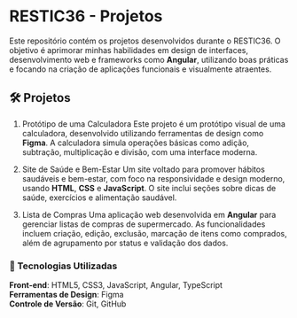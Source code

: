 # RESTIC36 - Projetos
Este repositório contém os projetos desenvolvidos durante o RESTIC36. O objetivo é aprimorar minhas habilidades em design de interfaces, desenvolvimento web e frameworks como **Angular**, utilizando boas práticas e focando na criação de aplicações funcionais e visualmente atraentes.

## 🛠 Projetos
1. Protótipo de uma Calculadora
Este projeto é um protótipo visual de uma calculadora, desenvolvido utilizando ferramentas de design como **Figma**. A calculadora simula operações básicas como adição, subtração, multiplicação e divisão, com uma interface moderna.

2. Site de Saúde e Bem-Estar
Um site voltado para promover hábitos saudáveis e bem-estar, com foco na responsividade e design moderno, usando **HTML**, **CSS** e **JavaScript**. O site inclui seções sobre dicas de saúde, exercícios e alimentação saudável.

3. Lista de Compras
Uma aplicação web desenvolvida em **Angular** para gerenciar listas de compras de supermercado. As funcionalidades incluem criação, edição, exclusão, marcação de itens como comprados, além de agrupamento por status e validação dos dados.

### 🚀 Tecnologias Utilizadas
**Front-end**: HTML5, CSS3, JavaScript, Angular, TypeScript <br>
**Ferramentas de Design**: Figma <br>
**Controle de Versão**: Git, GitHub